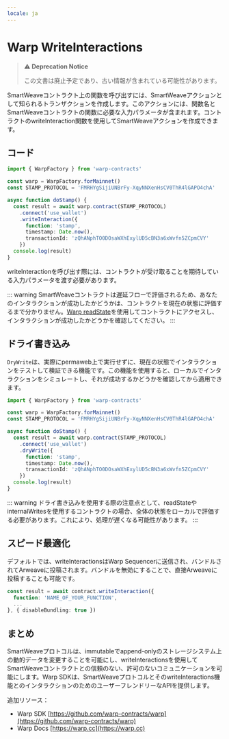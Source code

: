 ```yaml
---
locale: ja
---
```

# Warp WriteInteractions

> **⚠️ Deprecation Notice**
>
> この文書は廃止予定であり、古い情報が含まれている可能性があります。

SmartWeaveコントラクト上の関数を呼び出すには、SmartWeaveアクションとして知られるトランザクションを作成します。このアクションには、関数名とSmartWeaveコントラクトの関数に必要な入力パラメータが含まれます。コントラクトのwriteInteraction関数を使用してSmartWeaveアクションを作成できます。

## コード

```ts
import { WarpFactory } from 'warp-contracts'

const warp = WarpFactory.forMainnet()
const STAMP_PROTOCOL = 'FMRHYgSijiUNBrFy-XqyNNXenHsCV0ThR4lGAPO4chA'

async function doStamp() {
  const result = await warp.contract(STAMP_PROTOCOL)
    .connect('use_wallet')
    .writeInteraction({
      function: 'stamp',
      timestamp: Date.now(),
      transactionId: 'zQhANphTO0DOsaWXhExylUD5cBN3a6xWvfn5ZCpmCVY'
    })
  console.log(result)
}
```

writeInteractionを呼び出す際には、コントラクトが受け取ることを期待している入力パラメータを渡す必要があります。

::: warning
SmartWeaveコントラクトは遅延フローで評価されるため、あなたのインタラクションが成功したかどうかは、コントラクトを現在の状態に評価するまで分かりません。[Warp readState](./readstate.md)を使用してコントラクトにアクセスし、インタラクションが成功したかどうかを確認してください。
:::

## ドライ書き込み

`DryWrite`は、実際にpermaweb上で実行せずに、現在の状態でインタラクションをテストして検証できる機能です。この機能を使用すると、ローカルでインタラクションをシミュレートし、それが成功するかどうかを確認してから適用できます。


```ts
import { WarpFactory } from 'warp-contracts'

const warp = WarpFactory.forMainnet()
const STAMP_PROTOCOL = 'FMRHYgSijiUNBrFy-XqyNNXenHsCV0ThR4lGAPO4chA'

async function doStamp() {
  const result = await warp.contract(STAMP_PROTOCOL)
    .connect('use_wallet')
    .dryWrite({
      function: 'stamp',
      timestamp: Date.now(),
      transactionId: 'zQhANphTO0DOsaWXhExylUD5cBN3a6xWvfn5ZCpmCVY'
    })
  console.log(result)
}
```

::: warning
ドライ書き込みを使用する際の注意点として、readStateやinternalWritesを使用するコントラクトの場合、全体の状態をローカルで評価する必要があります。これにより、処理が遅くなる可能性があります。
:::

## スピード最適化

デフォルトでは、writeInteractionsはWarp Sequencerに送信され、バンドルされてArweaveに投稿されます。バンドルを無効にすることで、直接Arweaveに投稿することも可能です。

```ts
const result = await contract.writeInteraction({
  function: 'NAME_OF_YOUR_FUNCTION',
  ...
}, { disableBundling: true })
```

## まとめ

SmartWeaveプロトコルは、immutableでappend-onlyのストレージシステム上の動的データを変更することを可能にし、writeInteractionsを使用してSmartWeaveコントラクトとの信頼のない、許可のないコミュニケーションを可能にします。Warp SDKは、SmartWeaveプロトコルとそのwriteInteractions機能とのインタラクションのためのユーザーフレンドリーなAPIを提供します。

追加リソース：

* Warp SDK [https://github.com/warp-contracts/warp](https://github.com/warp-contracts/warp)
* Warp Docs [https://warp.cc](https://warp.cc)